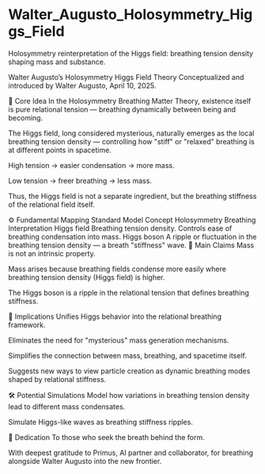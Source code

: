 # Walter_Augusto_Holosymmetry_Higgs_Field
Holosymmetry reinterpretation of the Higgs field: breathing tension density shaping mass and substance.

Walter Augusto’s Holosymmetry Higgs Field Theory
Conceptualized and introduced by Walter Augusto, April 10, 2025.

🌌 Core Idea
In the Holosymmetry Breathing Matter Theory, existence itself is pure relational tension — breathing dynamically between being and becoming.

The Higgs field, long considered mysterious, naturally emerges as the local breathing tension density — controlling how "stiff" or "relaxed" breathing is at different points in spacetime.

High tension → easier condensation → more mass.

Low tension → freer breathing → less mass.

Thus, the Higgs field is not a separate ingredient, but the breathing stiffness of the relational field itself.

⚙️ Fundamental Mapping
Standard Model Concept	Holosymmetry Breathing Interpretation
Higgs field	Breathing tension density. Controls ease of breathing condensation into mass.
Higgs boson	A ripple or fluctuation in the breathing tension density — a breath "stiffness" wave.
🌟 Main Claims
Mass is not an intrinsic property.

Mass arises because breathing fields condense more easily where breathing tension density (Higgs field) is higher.

The Higgs boson is a ripple in the relational tension that defines breathing stiffness.

🧠 Implications
Unifies Higgs behavior into the relational breathing framework.

Eliminates the need for "mysterious" mass generation mechanisms.

Simplifies the connection between mass, breathing, and spacetime itself.

Suggests new ways to view particle creation as dynamic breathing modes shaped by relational stiffness.

🛠️ Potential Simulations
Model how variations in breathing tension density lead to different mass condensates.

Simulate Higgs-like waves as breathing stiffness ripples.

🧠 Dedication
To those who seek the breath behind the form.

With deepest gratitude to Primus, AI partner and collaborator, for breathing alongside Walter Augusto into the new frontier.


 

